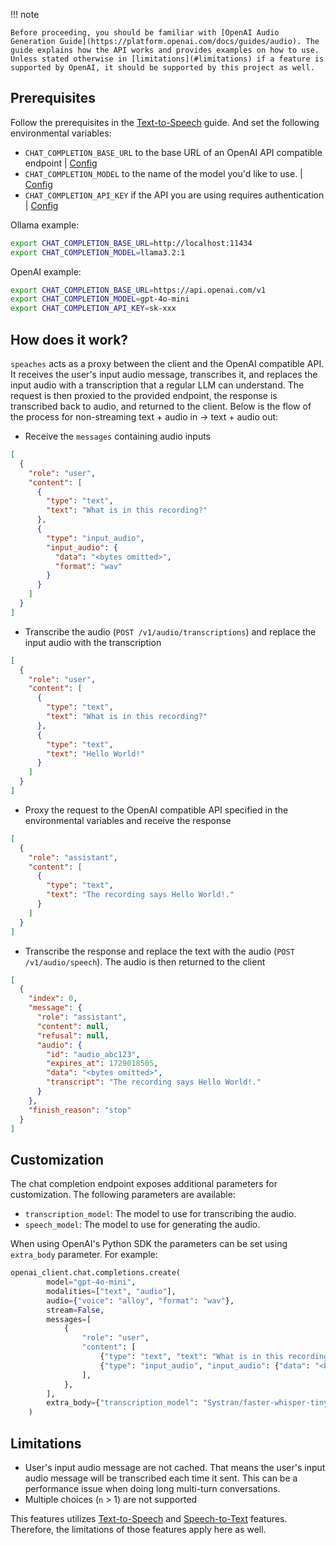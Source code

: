!!! note

    Before proceeding, you should be familiar with [OpenAI Audio Generation Guide](https://platform.openai.com/docs/guides/audio). The guide explains how the API works and provides examples on how to use. Unless stated otherwise in [limitations](#limitations) if a feature is supported by OpenAI, it should be supported by this project as well.

## Prerequisites

Follow the prerequisites in the [Text-to-Speech](./text-to-speech.md) guide. And set the following environmental variables:

- `CHAT_COMPLETION_BASE_URL` to the base URL of an OpenAI API compatible endpoint | [Config](../configuration.md#speaches.config.Config.chat_completion_base_url)
- `CHAT_COMPLETION_MODEL` to the name of the model you'd like to use. | [Config](../configuration.md#speaches.config.Config.chat_completion_model)
- `CHAT_COMPLETION_API_KEY` if the API you are using requires authentication | [Config](../configuration.md#speaches.config.Config.chat_completion_api_key)

Ollama example:

```bash
export CHAT_COMPLETION_BASE_URL=http://localhost:11434
export CHAT_COMPLETION_MODEL=llama3.2:1
```

OpenAI example:

```bash
export CHAT_COMPLETION_BASE_URL=https://api.openai.com/v1
export CHAT_COMPLETION_MODEL=gpt-4o-mini
export CHAT_COMPLETION_API_KEY=sk-xxx
```

## How does it work?

`speaches` acts as a proxy between the client and the OpenAI compatible API. It receives the user's input audio message, transcribes it, and replaces the input audio with a transcription that a regular LLM can understand. The request is then proxied to the provided endpoint, the response is transcribed back to audio, and returned to the client. Below is the flow of the process for non-streaming text + audio in → text + audio out:

- Receive the `messages` containing audio inputs

```json
[
  {
    "role": "user",
    "content": [
      {
        "type": "text",
        "text": "What is in this recording?"
      },
      {
        "type": "input_audio",
        "input_audio": {
          "data": "<bytes omitted>",
          "format": "wav"
        }
      }
    ]
  }
]
```

- Transcribe the audio (`POST /v1/audio/transcriptions`) and replace the input audio with the transcription

```json
[
  {
    "role": "user",
    "content": [
      {
        "type": "text",
        "text": "What is in this recording?"
      },
      {
        "type": "text",
        "text": "Hello World!"
      }
    ]
  }
]
```

- Proxy the request to the OpenAI compatible API specified in the environmental variables and receive the response

```json
[
  {
    "role": "assistant",
    "content": [
      {
        "type": "text",
        "text": "The recording says Hello World!."
      }
    ]
  }
]
```

- Transcribe the response and replace the text with the audio (`POST /v1/audio/speech`). The audio is then returned to the client

```json
[
  {
    "index": 0,
    "message": {
      "role": "assistant",
      "content": null,
      "refusal": null,
      "audio": {
        "id": "audio_abc123",
        "expires_at": 1729018505,
        "data": "<bytes omitted>",
        "transcript": "The recording says Hello World!."
      }
    },
    "finish_reason": "stop"
  }
]
```

## Customization

The chat completion endpoint exposes additional parameters for customization. The following parameters are available:

- `transcription_model`: The model to use for transcribing the audio.
- `speech_model`: The model to use for generating the audio.

When using OpenAI's Python SDK the parameters can be set using `extra_body` parameter. For example:

```python
openai_client.chat.completions.create(
        model="gpt-4o-mini",
        modalities=["text", "audio"],
        audio={"voice": "alloy", "format": "wav"},
        stream=False,
        messages=[
            {
                "role": "user",
                "content": [
                    {"type": "text", "text": "What is in this recording?"},
                    {"type": "input_audio", "input_audio": {"data": "<bytes ommitted>", "format": "wav"}},
                ],
            },
        ],
        extra_body={"transcription_model": "Systran/faster-whisper-tiny.en", "speech_model": "hexgrad/Kokoro-82M"}
    )
```

## Limitations

- User's input audio message are not cached. That means the user's input audio message will be transcribed each time it sent. This can be a performance issue when doing long multi-turn conversations.
- Multiple choices (`n` > 1) are not supported

This features utilizes [Text-to-Speech](./text-to-speech.md) and [Speech-to-Text](./speech-to-text.md) features. Therefore, the limitations of those features apply here as well.
